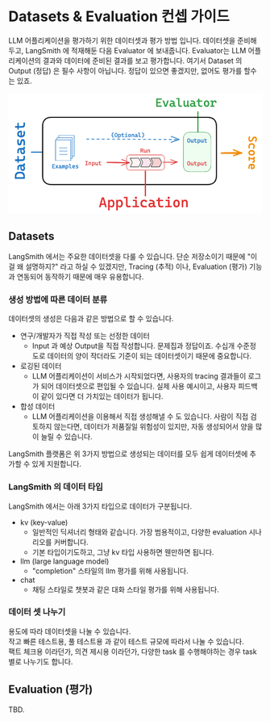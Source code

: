 
# Datasets & Evaluation 컨셉 가이드

LLM 어플리케이션을 평가하기 위한 데이터셋과 평가 방법 입니다.
데이터셋을 준비해두고, LangSmith 에 적재해둔 다음 Evaluator 에 보내줍니다.
Evaluator는 LLM 어플리케이션의 결과와 데이터에 준비된 결과를 보고 평가합니다.
여기서 Dataset 의 Output (정답) 은 필수 사항이 아닙니다.
정답이 있으면 좋겠지만, 없어도 평가를 할수는 있죠.

![](rsc/dataset_evaluation_1.png)



## Datasets

LangSmith 에서는 주요한 데이터셋을 다룰 수 있습니다.
단순 저장소이기 때문에 "이걸 왜 설명하지?" 라고 하실 수 있겠지만,
Tracing (추적) 이나, Evaluation (평가) 기능과 연동되어 동작하기 때문에 매우 유용합니다.

### 생성 방법에 따른 데이터 분류

데이터셋의 생성은 다음과 같은 방법으로 할 수 있습니다.
- 연구/개발자가 직접 작성 또는 선정한 데이터
	- Input 과 예상 Output을 직접 작성합니다. 문제집과 정답이죠. 수십개 수준정도로 데이터의 양이 작더라도 기준이 되는 데이터셋이기 때문에 중요합니다.
- 로깅된 데이터
	- LLM 어플리케이션이 서비스가 시작되었다면, 사용자의 tracing 결과들이 로그가 되어 데이터셋으로 편입될 수 있습니다. 실제 사용 예시이고, 사용자 피드백이 같이 있다면 더 가치있는 데이터가 됩니다.
- 합성 데이터
	- LLM 어플리케이션을 이용해서 직접 생성해낼 수 도 있습니다. 사람이 직접 검토하지 않는다면, 데이터가 저품질일 위험성이 있지만, 자동 생성되어서 양을 많이 늘릴 수 있습니다.

LangSmith 플랫폼은 위 3가지 방법으로 생성되는 데이터를 모두 쉽게 데이터셋에 추가할 수 있게 지원합니다.

### LangSmith 의 데이터 타입

LangSmith 에서는 아래 3가지 타입으로 데이터가 구분됩니다.
- kv (key-value)
	- 일반적인 딕셔너리 형태와 같습니다. 가장 범용적이고, 다양한 evaluation 시나리오를 커버합니다.
	- 기본 타입이기도하고, 그냥 kv 타입 사용하면 웬만하면 됩니다.
- llm (large language model)
	- "completion" 스타일의 llm 평가를 위해 사용됩니다.
- chat
	- 채팅 스타일로 챗봇과 같은 대화 스타일 평가를 위해 사용됩니다.

### 데이터 셋 나누기

용도에 따라 데이터셋을 나눌 수 있습니다.  
작고 빠른 테스트용, 풀 테스트용 과 같이 테스트 규모에 따라서 나눌 수 있습니다.  
팩트 체크용 이라던가, 의견 제시용 이라던가, 다양한 task 를 수행해야하는 경우 task 별로 나누기도 합니다.  


## Evaluation (평가)

TBD.
